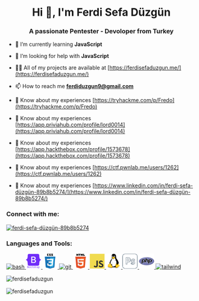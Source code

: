 <h1 align="center">Hi 👋, I'm Ferdi Sefa Düzgün</h1>
<h3 align="center">A passionate Pentester - Devoloper from Turkey</h3>

- 🌱 I’m currently learning **JavaScript**

- 🤝 I’m looking for help with **JavaScript**

- 👨‍💻 All of my projects are available at [https://ferdisefaduzgun.me/](https://ferdisefaduzgun.me/)

- 📫 How to reach me **ferdiduzgun9@gmail.com**

- 📄 Know about my experiences [https://tryhackme.com/p/Fredo](https://tryhackme.com/p/Fredo)
- 📄 Know about my experiences [https://app.priviahub.com/profile/lord0014](https://app.priviahub.com/profile/lord0014)
- 📄 Know about my experiences [https://app.hackthebox.com/profile/1573678](https://app.hackthebox.com/profile/1573678)
- 📄 Know about my experiences [https://ctf.pwnlab.me/users/1262](https://ctf.pwnlab.me/users/1262)
- 📄 Know about my experiences [https://www.linkedin.com/in/ferdi-sefa-düzgün-89b8b5274/](https://www.linkedin.com/in/ferdi-sefa-düzgün-89b8b5274/)
  
<h3 align="left">Connect with me:</h3>
<p align="left">
<a href="https://linkedin.com/in/ferdi-sefa-düzgün-89b8b5274" target="blank"><img align="center" src="https://raw.githubusercontent.com/rahuldkjain/github-profile-readme-generator/master/src/images/icons/Social/linked-in-alt.svg" alt="ferdi-sefa-düzgün-89b8b5274" height="30" width="40" /></a>
</p>

<h3 align="left">Languages and Tools:</h3>
<p align="left"> <a href="https://www.gnu.org/software/bash/" target="_blank" rel="noreferrer"> <img src="https://www.vectorlogo.zone/logos/gnu_bash/gnu_bash-icon.svg" alt="bash" width="40" height="40"/> </a> <a href="https://getbootstrap.com" target="_blank" rel="noreferrer"> <img src="https://raw.githubusercontent.com/devicons/devicon/master/icons/bootstrap/bootstrap-plain-wordmark.svg" alt="bootstrap" width="40" height="40"/> </a> <a href="https://www.w3schools.com/css/" target="_blank" rel="noreferrer"> <img src="https://raw.githubusercontent.com/devicons/devicon/master/icons/css3/css3-original-wordmark.svg" alt="css3" width="40" height="40"/> </a> <a href="https://git-scm.com/" target="_blank" rel="noreferrer"> <img src="https://www.vectorlogo.zone/logos/git-scm/git-scm-icon.svg" alt="git" width="40" height="40"/> </a> <a href="https://www.w3.org/html/" target="_blank" rel="noreferrer"> <img src="https://raw.githubusercontent.com/devicons/devicon/master/icons/html5/html5-original-wordmark.svg" alt="html5" width="40" height="40"/> </a> <a href="https://developer.mozilla.org/en-US/docs/Web/JavaScript" target="_blank" rel="noreferrer"> <img src="https://raw.githubusercontent.com/devicons/devicon/master/icons/javascript/javascript-original.svg" alt="javascript" width="40" height="40"/> </a> <a href="https://www.linux.org/" target="_blank" rel="noreferrer"> <img src="https://raw.githubusercontent.com/devicons/devicon/master/icons/linux/linux-original.svg" alt="linux" width="40" height="40"/> </a> <a href="https://www.photoshop.com/en" target="_blank" rel="noreferrer"> <img src="https://raw.githubusercontent.com/devicons/devicon/master/icons/photoshop/photoshop-line.svg" alt="photoshop" width="40" height="40"/> </a> <a href="https://www.php.net" target="_blank" rel="noreferrer"> <img src="https://raw.githubusercontent.com/devicons/devicon/master/icons/php/php-original.svg" alt="php" width="40" height="40"/> </a> <a href="https://tailwindcss.com/" target="_blank" rel="noreferrer"> <img src="https://www.vectorlogo.zone/logos/tailwindcss/tailwindcss-icon.svg" alt="tailwind" width="40" height="40"/> </a> </p>

<p><img align="center" src="https://github-readme-stats.vercel.app/api/top-langs?username=ferdisefaduzgun&show_icons=true&locale=en&layout=compact" alt="ferdisefaduzgun" /></p>

<p><img align="center" src="https://github-readme-streak-stats.herokuapp.com/?user=ferdisefaduzgun&" alt="ferdisefaduzgun" /></p>

